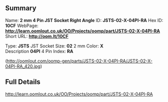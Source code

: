 

 ## Summary
Name: __2 mm 4 Pin JST Socket Right Angle__
ID: __JSTS-02-X-04PI-RA__
Hex ID: __10CF__
WebPage: __http://learn.oomlout.co.uk/OO/Projects/oomp/part/JSTS-02-X-04PI-RA__
Short URL: __http://oom.lt/10CF__

Type: __JSTS__ JST Socket 
Size: __02__ 2 mm 
Color: __X__  
Description __04PI__ 4 Pin 
Index: __RA__


(http://oomlout.com/oomp-gen/parts/JSTS-02-X-04PI-RA/JSTS-02-X-04PI-RA_420.jpg)


 ## Full Details
 http://learn.oomlout.co.uk/OO/Projects/oomp/part/JSTS-02-X-04PI-RA














